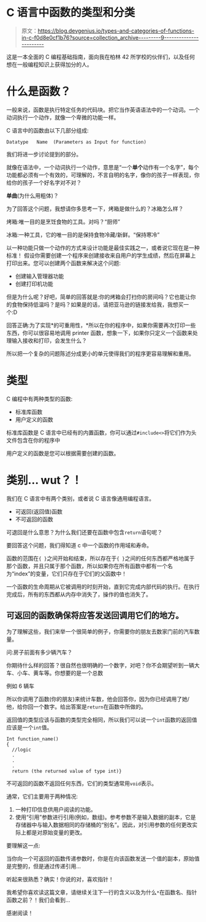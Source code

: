 # C 语言中函数的类型和分类

> 原文：<https://blog.devgenius.io/types-and-categories-of-functions-in-c-f0d8e0cf1b76?source=collection_archive---------9----------------------->

这是一本全面的 C 编程基础指南，面向我在柏林 42 所学校的伙伴们，以及任何想在一般编程知识上获得加分的人。

# 什么是函数？

一般来说，函数是执行特定任务的代码块。把它当作英语语法中的一个动词。一个动词执行一个动作，就像一个卑微的功能一样。

C 语言中的函数由以下几部分组成:

```
Datatype   Name  (Parameters as Input for function)
```

我们将进一步讨论提到的部分。

就像在语法中，一个动词执行一个动作，意思是“一个**单个**动作有一个名字”，每个功能都必须有一个有效的，可理解的，不言自明的名字，像你的孩子一样表现，你给你的孩子一个好名字对不对？

**单曲**(为什么用粗体)？

为了回答这个问题，我想请你多思考一下，烤箱是做什么的？冰箱怎么样？

烤箱:唯一目的是烹饪食物的工具。对吗？“厨师”

冰箱:一种工具，它的唯一目的是保持食物冷藏/新鲜。“保持寒冷”

以一种功能只做一个动作的方式来设计功能是最佳实践之一，或者说它现在是一种标准！
假设你需要创建一个程序来创建接收来自用户的学生成绩，然后在屏幕上打印出来。您可以创建两个函数来解决这个问题:

*   创建输入管理器功能
*   创建打印机功能

但是为什么呢？好吧，简单的回答就是:你的烤箱会打扫你的房间吗？它也能让你的食物保持低温吗？是吗？如果是的话，请把亚马逊的链接发给我，我想买一个:D

回答正确:为了实现*的可重用性，*所以在你的程序中，如果你需要再次打印一些东西，你可以很容易地调用 printer 函数，想象一下，如果你只定义一个函数来处理输入接收和打印，会发生什么？

所以把一个复杂的问题陈述分成更小的单元使得我们的程序更容易理解和重用。

# 类型

C 编程中有两种类型的函数:

*   标准库函数
*   用户定义的函数

标准库函数是 C 语言中已经有的内置函数，你可以通过`#include<>`将它们作为头文件包含在你的程序中

用户定义的函数是您可以根据需要创建的函数。

# 类别… wut？！

我们在 C 语言中有两个类别，或者说 C 语言像通用编程语言。

*   可返回(返回值)函数
*   不可返回的函数

可退回是什么意思？为什么我们还要在函数中包含`return`语句呢？

要回答这个问题，我们得知道 c 中一个函数的作用域和寿命。

函数的范围在`{ }`之间开始和结束，所以存在于`{ }`之间的任何东西都严格地属于那个函数，并且只属于那个函数，所以如果你在所有函数中都有一个名为“index”的变量，它们只存在于它们的父函数中！

一个函数的生命周期从它被调用的时刻开始，直到它完成内部代码的执行。在执行完成后，所有的东西都从内存中消失了，操作的值也消失了。

## 可返回的函数确保将应答发送回调用它们的地方。

为了理解这些，我们来举一个很简单的例子，你需要你的朋友去数家门前的汽车数量。

问:房子前面有多少辆汽车？

你期待什么样的回答？很自然也很明确的一个数字，对吧？你不会期望听到一辆大车、小车、黄车等。你想要的是一个总数

例如 6 辆车

所以你调用了函数(你的朋友)来统计车数，他会回答你，因为你已经调用了她/他，给你回一个数字。给出答案是`return`在函数中所做的。

返回值的类型应该与函数的类型完全相同，所以我们可以说一个`int`函数的返回值应该是一个`int`值。

```
Int function_name()
{
  //logic
  .
  .
  .
  return (the returned value of type int)}
```

不可返回的函数不返回任何东西，它们的类型通常用`void`表示。

通常，它们主要用于两种情况:

1.  一种打印信息供用户阅读的功能。
2.  使用“引用”参数进行引用(例如，数组)。参考参数不是输入数据的副本，它是存储器中与输入数据相同的存储桶的“别名”。因此，对引用参数的任何更改实际上都是对原始变量的更改。

要理解这一点:

当你向一个可返回的函数传递参数时，你是在向该函数发送一个值的副本，原始值是完整的，但是通过传递引用…

听起来很熟悉？确实！你说的对，喜欢指针！

我希望你喜欢读这篇文章，请继续关注下一行的含义以及为什么`*`在函数名、指针函数之前？！我们会看到…

感谢阅读！